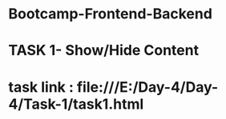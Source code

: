 # Bootcamp-Frontend-Backend
# TASK 1- Show/Hide Content
# task link : file:///E:/Day-4/Day-4/Task-1/task1.html
